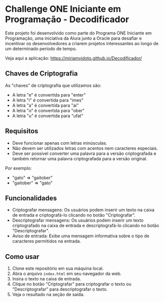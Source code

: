 # Challenge ONE Iniciante em Programação - Decodificador

Este projeto foi desenvolvido como parte do Programa ONE Iniciante em Programação, uma iniciativa da Alura junto a Oracle para desafiar e incentivar os desenvolvedores a criarem projetos interessantes ao longo de um determinado período de tempo.

Veja aqui a aplicação: https://miriamvidoto.github.io/Decodificador/

## Chaves de Criptografia

As "chaves" de criptografia que utilizamos são:

- A letra "e" é convertida para "enter"
- A letra "i" é convertida para "imes"
- A letra "a" é convertida para "ai"
- A letra "o" é convertida para "ober"
- A letra "u" é convertida para "ufat"

## Requisitos

- Deve funcionar apenas com letras minúsculas.
- Não devem ser utilizados letras com acentos nem caracteres especiais.
- Deve ser possível converter uma palavra para a versão criptografada e também retornar uma palavra criptografada para a versão original.

Por exemplo:
- "gato" => "gaitober"
- "gaitober" => "gato"

## Funcionalidades

- Criptografar mensagens: Os usuários podem inserir um texto na caixa de entrada e criptografá-lo clicando no botão "Criptografar".
- Descriptografar mensagens: Os usuários podem inserir um texto criptografado na caixa de entrada e descriptografá-lo clicando no botão "Descriptografar".
- Aviso de entrada: Exibe uma mensagem informativa sobre o tipo de caracteres permitidos na entrada.

## Como usar

1. Clone este repositório em sua máquina local.
2. Abra o arquivo `index.html` em seu navegador da web.
3. Insira o texto na caixa de entrada.
4. Clique no botão "Criptografar" para criptografar o texto ou "Descriptografar" para descriptografar o texto.
5. Veja o resultado na seção de saída.

